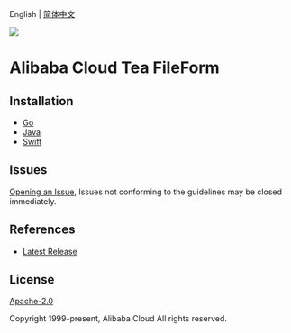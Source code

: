 English | [简体中文](README-CN.md)

![](https://aliyunsdk-pages.alicdn.com/icons/AlibabaCloud.svg)

# Alibaba Cloud Tea FileForm

## Installation

- [Go](./golang/README.md)
- [Java](./java/README.md)
- [Swift](./java/README.md)

## Issues

[Opening an Issue](https://github.com/aliyun/tea-fileform/issues/new), Issues not conforming to the guidelines may be closed immediately.

## References

- [Latest Release](https://github.com/aliyun/tea-fileform)

## License

[Apache-2.0](http://www.apache.org/licenses/LICENSE-2.0)

Copyright 1999-present, Alibaba Cloud All rights reserved.
